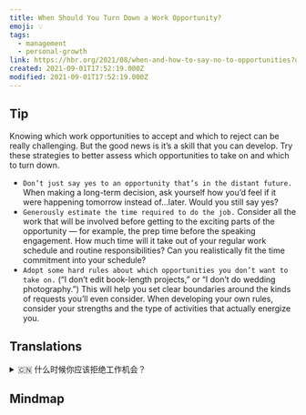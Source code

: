 ```yaml
---
title: When Should You Turn Down a Work Opportunity?
emoji: 💡
tags:
  - management
  - personal-growth
link: https://hbr.org/2021/08/when-and-how-to-say-no-to-opportunities?utm_medium=email&utm_source=newsletter_daily&utm_campaign=mtod_notactsubs
created: 2021-09-01T17:52:19.000Z
modified: 2021-09-01T17:52:19.000Z
---
```


## Tip

Knowing which work opportunities to accept and which to reject can be really challenging. But the good news is it’s a skill that you can develop. Try these strategies to better assess which opportunities to take on and which to turn down.

- `Don’t just say yes to an opportunity that’s in the distant future.` When making a long-term decision, ask yourself how you’d feel if it were happening tomorrow instead of...later. Would you still say yes?
- `Generously estimate the time required to do the job.` Consider all the work that will be involved before getting to the exciting parts of the opportunity — for example, the prep time before the speaking engagement. How much time will it take out of your regular work schedule and routine responsibilities? Can you realistically fit the time commitment into your schedule?
- `Adopt some hard rules about which opportunities you don’t want to take on.` (“I don’t edit book-length projects,” or “I don’t do wedding photography.”) This will help you set clear boundaries around the kinds of requests you’ll even consider. When developing your own rules, consider your strengths and the type of activities that actually energize you.

## Translations

<details>
   <summary>🇨🇳 什么时候你应该拒绝工作机会？</summary>

了解哪些工作机会可以接受，哪些工作机会可以拒绝，这的确是一个挑战。但好消息是这是一项你可以发展的技能。尝试这些策略，以更好地评估哪些机会可以接受，哪些机会可以拒绝。

- 不要只是对一个遥远的未来的机会说“是”。当你做一个长期的决定时，问问自己如果明天而不是以后，你会怎么想。你还会同意吗？
- 慷慨估计完成这项工作所需的时间。在进入激动人心的部分之前，考虑一下将涉及到的所有工作——例如，演讲前的准备时间。这会占用你多少时间在你的日常工作和日常职责中？你能实际地把时间承诺纳入你的时间表吗？
- 对于那些你不想接受的机会，采取一些严格的规则。(我不编辑书籍长度的作品，也不拍摄婚纱照。)这将帮助你在你将要考虑的请求的类型上设置清晰的界限。当你制定自己的规则时，考虑你的长处和真正能激励你的活动类型。

</details>

## Mindmap

![]()

